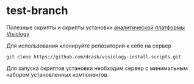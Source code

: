 # test-branch
Полезные скрипты и скрипты установки [аналитической платформы Visiology](https://ru.visiology.su)

Для использования клонируйте репозиторий к себе на сервер

```
git clone https://github.com/dcask/visiology-install-scripts.git

```

Для запуска скриптов установки необходим сервер с минимальным набором установленных компонентов.
